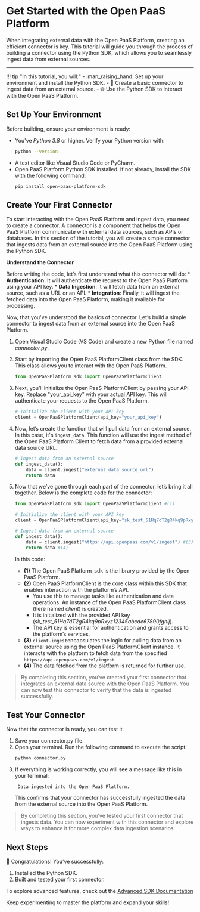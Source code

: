 # Get Started with the Open PaaS Platform

When integrating external data with the Open PaaS Platform, creating an efficient connector is key. This tutorial will guide you through the process of building a connector using the Python SDK, which allows you to seamlessly ingest data from external sources.

---

!!! tip "In this tutorial, you will:"
    - :man_raising_hand: Set up your environment and install the Python SDK.
    - :rocket: Create a basic connector to ingest data from an external source.
    - :globe_with_meridians: Use the Python SDK to interact with the Open PaaS Platform.

## Set Up Your Environment

Before building, ensure your environment is ready:

- You've _Python 3.8_ or higher. Verify your Python version with:  
  ```bash
  python --version
  ```
- A text editor like Visual Studio Code or PyCharm.
- Open PaaS Platform Python SDK installed. If not already, install the SDK with the following command:  
  ```bash
  pip install open-paas-platform-sdk
  ```

## Create Your First Connector

To start interacting with the Open PaaS Platform and ingest data, you need to create a connector. A connector is a component that helps the Open PaaS Platform communicate with external data sources, such as APIs or databases. In this section of the tutorial, you will create a simple connector that ingests data from an external source into the Open PaaS Platform using the Python SDK.

**Understand the Connector**

Before writing the code, let’s first understand what this connector will do:
	* **Authentication**: It will authenticate the request to the Open PaaS Platform using your API key.
	* **Data Ingestion**: It will fetch data from an external source, such as a URL or an API.
	* **Integration**: Finally, it will ingest the fetched data into the Open PaaS Platform, making it available for processing.

Now, that you've understood the basics of connector. Let’s build a simple connector to ingest data from an external source into the Open PaaS Platform. 

1. Open Visual Studio Code (VS Code) and create a new Python file named _connector.py_.
2. Start by importing the Open PaaS PlatformClient class from the SDK. This class allows you to interact with the Open PaaS Platform.
    ```python
    from OpenPaaSPlatform_sdk import OpenPaaSPlatformClient
    ```
3. Next, you’ll initialize the Open PaaS PlatformClient by passing your API key. Replace "your_api_key" with your actual API key. This will authenticate your requests to the Open PaaS Platform.
    ```python
    # Initialize the client with your API key
    client = OpenPaaSPlatformClient(api_key="your_api_key")
    ```
4. Now, let’s create the function that will pull data from an external source. In this case, it's `ingest_data`. This function will use the ingest method of the Open PaaS Platform Client to fetch data from a provided external data source URL.
    ```python
    # Ingest data from an external source
    def ingest_data():
        data = client.ingest("external_data_source_url")
        return data
    ```

5. Now that we’ve gone through each part of the connector, let’s bring it all together. Below is the complete code for the connector:

    ```python
    from OpenPaaSPlatform_sdk import OpenPaaSPlatformClient #(1)

    # Initialize the client with your API key
    client = OpenPaaSPlatformClient(api_key="sk_test_51Hq7dT2gR4kq9pRxyz12345abcde67890fghij") #(2)

    # Ingest data from an external source
    def ingest_data():
        data = client.ingest("https://api.openpaas.com/v1/ingest") #(3)
        return data #(4)
    ```

    In this code:

    - **(1)** The Open PaaS Platform_sdk is the library provided by the Open PaaS Platform.
    - **(2)** Open PaaS PlatformClient is the core class within this SDK that enables interaction with the platform’s API. 
        - You use this to manage tasks like authentication and data operations. An instance of the Open PaaS PlatformClient class (here named _client_) is created. 
        - It is initialized with the provided API key (_sk_test_51Hq7dT2gR4kq9pRxyz12345abcde67890fghij_). 
        - The API key is essential for authentication and grants access to the platform’s services.
    - **(3)** `client.ingest`encapsulates the logic for pulling data from an external source using the Open PaaS PlatformClient instance. It interacts with the platform to fetch data from the specified `https://api.openpaas.com/v1/ingest`.
    - **(4)** The data fetched from the platform is returned for further use.

> By completing this section, you’ve created your first connector that integrates an external data source with the Open PaaS Platform. You can now test this connector to verify that the data is ingested successfully.

## Test Your Connector

Now that the connector is ready, you can test it. 

1. Save your connector.py file.
2. Open your terminal. Run the following command to execute the script:
    ```bash
    python connector.py
    ```
3. If everything is working correctly, you will see a message like this in your terminal:
    ```text
     Data ingested into the Open PaaS Platform.
    ```
    This confirms that your connector has successfully ingested the data from the external source into the Open PaaS Platform.

> By completing this section, you’ve tested your first connector that ingests data. You can now experiment with this connector and explore ways to enhance it for more complex data ingestion scenarios.


## Next Steps

:rocket: Congratulations! You've successfully:

1. Installed the Python SDK.
2. Built and tested your first connector.

To explore advanced features, check out the <a href="https://github.com/open-metadata/OpenMetadata" target="_blank"> Advanced SDK Documentation <i class="fa fa-external-link-alt"></i></a> 

Keep experimenting to master the platform and expand your skills!